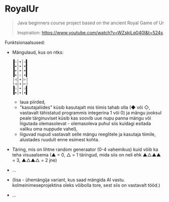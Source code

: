 # RoyalUr
>Java beginners course project based on the ancient Royal Game of Ur
>
>Inspiration: https://www.youtube.com/watch?v=WZskjLq040I&t=524s

Funktsionaalsused:
* Mängulaud, kus on ntks:
  ```
  ▐✩│✦│✩▌
  ▐✦│✦│✦▌
  ▐✦│✦│✦▌
  ▐✦│✩│✦▌
  |◁│✦│▷|
  |◁│✦│▷|
  ▐✩│✦│✩▌
  ▐✦│✦│✦▌
  ```
  * laua piirded, 
  * "kasutajaliides" küsib kasutajalt mis tiimis tahab olla (◆ või ◇, vastavalt tähistatud programmis integerina 1 või 0) ja mängu jooksul peale tärginuviset küsib kas soovib uue nupu panna mängu või liigutada olemasolevat - olemasoleva puhul siis kuidagi esitada valiku oma nuppude vahel), 
  * liiguvad nupud vastavalt selle mängu reeglitele ja kasutaja tiimile, alustades ruudult enne esimest kohta.
* Täring, mis on lihtne random generaator (0-4 vahemikus) kuid võib ka teha visuaalsema (▲ = 0, △ = 1 täringud, mida siis on neli ehk ▲△▲▲ = 3, ▲△▲△ = 2 jne)
* ...

* (lisa - ühemängija variant, kus saad mängida AI vastu. kolmeinimeseprojektina oleks võibolla tore, sest siis on vastavalt tööd.)
* ...
